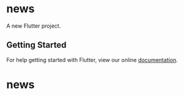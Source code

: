 # news

A new Flutter project.

## Getting Started

For help getting started with Flutter, view our online
[documentation](https://flutter.io/).
# news
